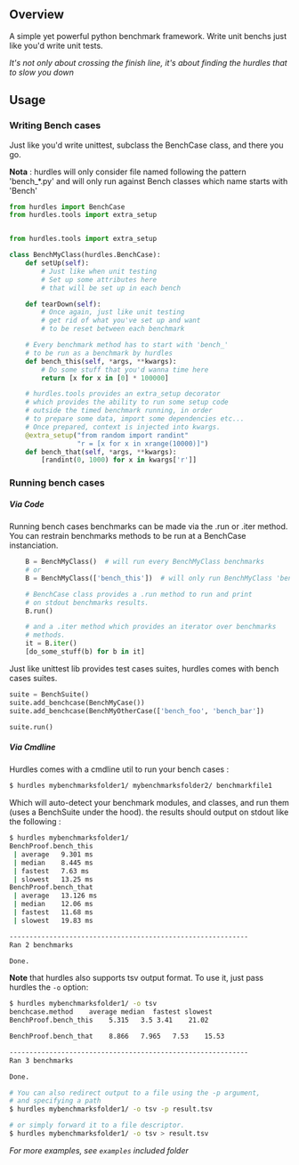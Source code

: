 ## Overview

A simple yet powerful python benchmark framework. Write unit benchs just like you'd write unit tests.

*It's not only about crossing the finish line, it's about finding the hurdles that to slow you down*

## Usage


### Writing Bench cases

Just like you'd write unittest, subclass the BenchCase class, and there you go.

**Nota** : hurdles will only consider file named following the pattern 'bench_*.py'
and will only run against Bench classes which name starts with 'Bench'


```python
from hurdles import BenchCase
from hurdles.tools import extra_setup


from hurdles.tools import extra_setup

class BenchMyClass(hurdles.BenchCase):
    def setUp(self):
        # Just like when unit testing
        # Set up some attributes here
        # that will be set up in each bench

    def tearDown(self):
        # Once again, just like unit testing
        # get rid of what you've set up and want
        # to be reset between each benchmark

    # Every benchmark method has to start with 'bench_'
    # to be run as a benchmark by hurdles
    def bench_this(self, *args, **kwargs):
        # Do some stuff that you'd wanna time here
        return [x for x in [0] * 100000]

    # hurdles.tools provides an extra_setup decorator
    # which provides the ability to run some setup code
    # outside the timed benchmark running, in order
    # to prepare some data, import some dependencies etc...
    # Once prepared, context is injected into kwargs.
    @extra_setup("from random import randint"
                 "r = [x for x in xrange(10000)]")
    def bench_that(self, *args, **kwargs):
        [randint(0, 1000) for x in kwargs['r']]
```

### Running bench cases

##### Via Code

Running bench cases benchmarks can be made via the .run or .iter method. You can restrain benchmarks
methods to be run at a BenchCase instanciation.


```python
    B = BenchMyClass()  # will run every BenchMyClass benchmarks
    # or
    B = BenchMyClass(['bench_this'])  # will only run BenchMyClass 'bench_this' method

    # BenchCase class provides a .run method to run and print
    # on stdout benchmarks results.
    B.run()

    # and a .iter method which provides an iterator over benchmarks
    # methods.
    it = B.iter()
    [do_some_stuff(b) for b in it]
```

Just like unittest lib provides test cases suites, hurdles comes with bench cases suites.


```python
suite = BenchSuite()
suite.add_benchcase(BenchMyCase())
suite.add_benchcase(BenchMyOtherCase(['bench_foo', 'bench_bar'])

suite.run()
```

##### Via Cmdline

Hurdles comes with a cmdline util to run your bench cases :

```bash
$ hurdles mybenchmarksfolder1/ mybenchmarksfolder2/ benchmarkfile1
```

Which will auto-detect your benchmark modules, and classes, and run them (uses a BenchSuite under the hood).
the results should output on stdout like the following :

```bash
$ hurdles mybenchmarksfolder1/
BenchProof.bench_this
 | average   9.301 ms
 | median    8.445 ms
 | fastest   7.63 ms
 | slowest   13.25 ms
BenchProof.bench_that
 | average   13.126 ms
 | median    12.06 ms
 | fastest   11.68 ms
 | slowest   19.83 ms

------------------------------------------------------------ 
Ran 2 benchmarks 

Done.          
```

**Note** that hurdles also supports tsv output format. To use it, just pass hurdles the `-o` option:

```bash
$ hurdles mybenchmarksfolder1/ -o tsv
benchcase.method    average median  fastest slowest
BenchProof.bench_this    5.315   3.5 3.41    21.02

BenchProof.bench_that    8.866   7.965   7.53    15.53

------------------------------------------------------------ 
Ran 3 benchmarks 

Done.

# You can also redirect output to a file using the -p argument,
# and specifying a path
$ hurdles mybenchmarksfolder1/ -o tsv -p result.tsv

# or simply forward it to a file descriptor.
$ hurdles mybenchmarksfolder1/ -o tsv > result.tsv
```

*For more examples, see `examples` included folder*
